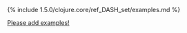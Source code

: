 {% include 1.5.0/clojure.core/ref_DASH_set/examples.md %}

[Please add examples!](https://github.com/arrdem/grimoire/edit/master/_includes/1.6.0/clojure.core/ref_DASH_set/examples.md)
